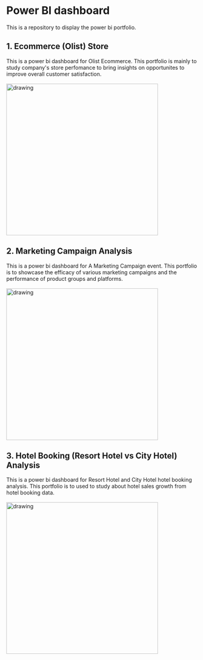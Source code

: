 # Power BI dashboard
This is a repository to display the power bi portfolio.

## 1. Ecommerce (Olist) Store
This is a power bi dashboard for Olist Ecommerce. This portfolio is mainly to study company's store perfomance to bring insights on opportunites to improve overall customer satisfaction. <br><br>
<img src="https://github.com/ktoh-repo/da-powerbi/assets/167388341/2a4f4c7f-11d2-4732-b18a-a1877a57e1d0" alt="drawing" width="400"/>

## 2. Marketing Campaign Analysis
This is a power bi dashboard for A Marketing Campaign event. This portfolio is to showcase the efficacy of various marketing campaigns and the performance of product groups and platforms. <br><br>
<img src="https://github.com/ktoh-repo/da-powerbi/assets/167388341/f104d3c6-27e1-4fd8-a3ea-ae4341847f28" alt="drawing" width="400"/>

## 3. Hotel Booking (Resort Hotel vs City Hotel) Analysis
This is a power bi dashboard for Resort Hotel and City Hotel hotel booking analysis. This portfolio is to used to study about hotel sales growth from hotel booking data. <br><br>
<img src="https://github.com/ktoh-repo/da-powerbi/assets/167388341/0552748b-5d2d-4fe4-9e77-ce2276dffa87" alt="drawing" width="400"/>
